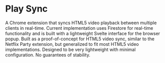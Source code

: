 # Play Sync

A Chrome extension that syncs HTML5 video playback between multiple clients in real-time. Current implementation uses Firestore for real-time functionality and is built with a lightweight Svelte interface for the browser popup. Built as a proof-of-concept for HTML5 video sync, similar to the Netflix Party extension, but generalized to fit most HTML5 video implementations. Designed to be very lightweight with minimal configuration. No guarantees of stability.
